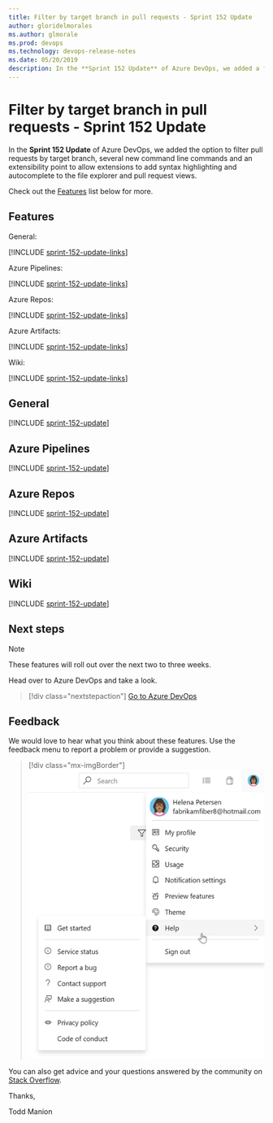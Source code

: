 ```yaml
---
title: Filter by target branch in pull requests - Sprint 152 Update
author: gloridelmorales
ms.author: glmorale
ms.prod: devops
ms.technology: devops-release-notes
ms.date: 05/20/2019
description: In the **Sprint 152 Update** of Azure DevOps, we added a filter option to let you search for pull requests by target branch. 
---
```


# Filter by target branch in pull requests - Sprint 152 Update

In the **Sprint 152 Update** of Azure DevOps, we added the option to filter pull requests by target branch, several new command line commands and an extensibility point to allow extensions to add syntax highlighting and autocomplete to the file explorer and pull request views.

Check out the [Features](#features) list below for more.

## Features

General: 

[!INCLUDE [sprint-152-update-links](_shared/general/sprint-152-update-links.md)]

Azure Pipelines:

[!INCLUDE [sprint-152-update-links](_shared/pipelines/sprint-152-update-links.md)]

Azure Repos:

[!INCLUDE [sprint-152-update-links](_shared/repos/sprint-152-update-links.md)]

Azure Artifacts:

[!INCLUDE [sprint-152-update-links](_shared/artifacts/sprint-152-update-links.md)]

Wiki:

[!INCLUDE [sprint-152-update-links](_shared/wiki/sprint-152-update-links.md)]

## General

[!INCLUDE [sprint-152-update](_shared/general/sprint-152-update.md)]

## Azure Pipelines

[!INCLUDE [sprint-152-update](_shared/pipelines/sprint-152-update.md)]

## Azure Repos

[!INCLUDE [sprint-152-update](_shared/repos/sprint-152-update.md)]

## Azure Artifacts

[!INCLUDE [sprint-152-update](_shared/artifacts/sprint-152-update.md)]

## Wiki

[!INCLUDE [sprint-152-update](_shared/wiki/sprint-152-update.md)]


## Next steps

> [!NOTE]
> These features will roll out over the next two to three weeks.

Head over to Azure DevOps and take a look.

> [!div class="nextstepaction"]
> [Go to Azure DevOps](https://go.microsoft.com/fwlink/?LinkId=307137&campaign=o~msft~docs~product-vsts~release-notes)

## Feedback

We would love to hear what you think about these features. Use the feedback menu to report a problem or provide a suggestion.

> [!div class="mx-imgBorder"]
> ![Make a suggestion](../_img/make-a-suggestion.png)

You can also get advice and your questions answered by the community on [Stack Overflow](https://stackoverflow.com/questions/tagged/azure-devops).

Thanks,

Todd Manion
